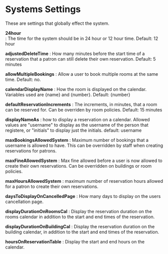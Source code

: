 Systems Settings
================

These are settings that globally effect the system. 

**24hour**  
: The time for the system should be in 24 hour or 12 hour time. Default: 12 hour

**adjustedDeleteTime**
: How many minutes before the start time of a reservation that a patron can still delete their own reservation. Default: 5 minutes

**allowMultipleBookings**
: Allow a user to book multiple rooms at the same time. Default: no. 

**calendarDisplayName**
: How the room is displayed on the calendar. Variables used are {name} and {number}. Default: {number}

**defaultReservationIncrements**
: The increments, in minutes, that a room can be reserved for. Can be overriden by room policies. Default: 15 minutes

**displayNameAs**
: how to display a reservation on a calendar. Allowed values are "username" to display as the username of the person that registere, or "initials" to display just the initials. default: username

**maxBookingsAllowedSystem**
: Maximum number of bookings that a username is allowed to have. This can be overridden by staff when creating reservations for patrons. 

**maxFineAllowedSystem**
: Max fine allowed before a user is now allowed to create their own reservations. Can be overridden on buildings or room policies. 

**maxHoursAllowedSystem**
: maximum number of reservation hours allowed for a patron to create their own reservations. 

**daysToDisplayOnCancelledPage**
: How many days to display on the users cancellation page. 

**displayDurationOnRoomsCal**
: Display the reservation duration on the rooms calendar in addition to the start and end times of the reservation.

**displayDurationOnBuildingCal**
: Display the reservation duration on the building calendar, in addition to the start and end times of the reservation.

**hoursOnReservationTable**
: Display the start and end hours on the calendar. 